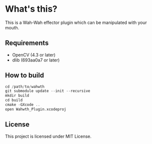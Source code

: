 # What's this?

This is a Wah-Wah effector plugin which can be manipulated with your mouth.

## Requirements

* OpenCV (4.3 or later)
* dlib (693aa0a7 or later)

## How to build

```cpp
cd /path/to/wahwth
git submodule update --init --recursive
mkdir build
cd build
cmake -GXcode ..
open Wahwth_Plugin.xcodeproj
```

## License

This project is licensed under MIT License.

